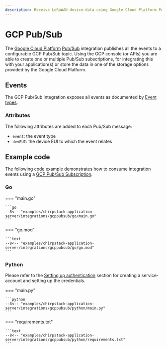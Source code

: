 ```yaml
---
description: Receive LoRaWAN device-data using Google Cloud Platform Pub/Sub.
---
```


# GCP Pub/Sub

The [Google Cloud Platform](https://cloud.google.com/) [Pub/Sub](https://cloud.google.com/pubsub/)
integration publishes all the events to a configurable GCP Pub/Sub topic.
Using the GCP console (or APIs) you are able to create one or multiple Pub/Sub
subscriptions, for integrating this with your application(s) or store the data
in one of the storage options provided by the Google Cloud Platform.

## Events

The GCP Pub/Sub integration exposes all events as documented by [Event types](events.md).

### Attributes

The following attributes are added to each Pub/Sub message:

* `event`: the event type
* `devEUI`: the device EUI to which the event relates

## Example code

The following code example demonstrates how to consume integration events using
a [GCP Pub/Sub Subscription](https://cloud.google.com/pubsub/docs/overview).

### Go

=== "main.go"

	```go
	--8<-- "examples/chirpstack-application-server/integrations/gcppubsub/go/main.go"
	```

=== "go.mod"

	```text
	--8<-- "examples/chirpstack-application-server/integrations/gcppubsub/go/go.mod"
	```

### Python

Please refer to the [Setting up authentication](https://cloud.google.com/pubsub/docs/reference/libraries#client-libraries-install-python)
section for creating a service-account and setting up the credentials.

=== "main.py"

	```python
	--8<-- "examples/chirpstack-application-server/integrations/gcppubsub/python/main.py"
	```

=== "requirements.txt"

	```text
	--8<-- "examples/chirpstack-application-server/integrations/gcppubsub/python/requirements.txt"
	```
